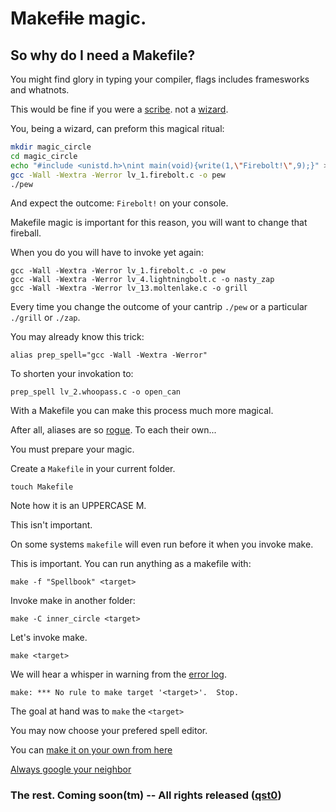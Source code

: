 # Make~~file~~ magic. 

## So why do I need a Makefile?

You might find glory in typing your compiler, flags includes framesworks and whatnots.

This would be fine if you were a [scribe](https://en.wikipedia.org/wiki/Scribe). not a [wizard](https://en.wikipedia.org/wiki/Magician_(fantasy)).

You, being a wizard, can preform this magical ritual:

```BASH
mkdir magic_circle
cd magic_circle
echo "#include <unistd.h>\nint main(void){write(1,\"Firebolt!\",9);}" > lv_1_firebolt.c
gcc -Wall -Wextra -Werror lv_1.firebolt.c -o pew
./pew
```

And expect the outcome: `Firebolt!` on your console.

Makefile magic is important for this reason, you will want to change that fireball.

When you do you will have to invoke yet again:

```
gcc -Wall -Wextra -Werror lv_1.firebolt.c -o pew
gcc -Wall -Wextra -Werror lv_4.lightningbolt.c -o nasty_zap
gcc -Wall -Wextra -Werror lv_13.moltenlake.c -o grill
```

Every time you change the outcome of your cantrip `./pew` or a particular `./grill` or `./zap`.

You may already know this trick:

`alias prep_spell="gcc -Wall -Wextra -Werror"`

To shorten your invokation to:

`prep_spell lv_2.whoopass.c -o open_can`

With a Makefile you can make this process much more magical.

After all, aliases are so [rogue](https://en.wikipedia.org/wiki/Thief_(character_class)). To each their own...

You must prepare your magic.

Create a `Makefile` in your current folder.

`touch Makefile`

Note how it is an UPPERCASE M.

This isn't important.

On some systems `makefile` will even run before it when you invoke make.

This is important. You can run anything as a makefile with:

`make -f "Spellbook" <target>`

Invoke make in another folder:

`make -C inner_circle <target>`

Let's invoke make.

`make <target>`

We will hear a whisper in warning from the [error log](https://en.wikipedia.org/wiki/Plane_(Dungeons_%26_Dragons)#The_Elemental_Chaos).

`make: *** No rule to make target '<target>'.  Stop.`

The goal at hand was to `make` the `<target>`

You may now choose your prefered spell editor.

You can [make it on your own from here](https://www.gnu.org/software/make/manual/make.html)

[Always google your neighbor](https://learnxinyminutes.com/docs/make/)

### The rest. Coming soon(tm) -- All rights released ([qst0](http://qst0.com))
